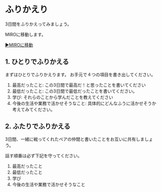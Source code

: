 # ふりかえり

3日間をふりかえってみましょう。

MIROに移動します。

[▶MIROに移動](https://miro.com/app/board/uXjVKPW27-k=/)

## 1. ひとりでふりかえる

まずはひとりでふりかえります。
お手元で４つの項目を書き出してください。

1. 最高だったこと: この3日間で最高だ！と思ったことを書いてください
2. 最低だったこと: この3日間で最低だったことを書いてください。
3. 学び: それらのことから学んだことを教えてください
4. 今後の生活や業務で活かせそうなこと: 具体的にどんなふうに活かせそうか考えてみてください。


## 2. ふたりでふりかえる

3日間、一緒に戦ってくれたペアの仲間と書いたことをお互いに共有しましょう。

話す順番は必ず下記を守ってください。

1. 最高だったこと
2. 最低だったこと
3. 学び
4. 今後の生活や業務で活かせそうなこと